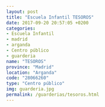 ```yaml
---
layout: post
title: "Escuela Infantil TESOROS"
date: 2017-09-20 20:57:05 +0200
categories:
- Escuela Infantil
- madrid
- arganda
- Centro público
- guarderia
name: "TESOROS"
province: "Madrid"
location: "Arganda"
code: "28066260"
type: "Centro público"
img: guarderia.jpg
permalink: /guarderias/tesoros.html
---
```

